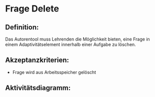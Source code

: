 # Frage Delete

## Definition:

Das Autorentool muss Lehrenden die Möglichkeit bieten, eine Frage in einem Adaptivitätselement innerhalb einer Aufgabe
zu löschen.

## Akzeptanzkriterien:

- Frage wird aus Arbeitsspeicher gelöscht

## Aktivitätsdiagramm:


